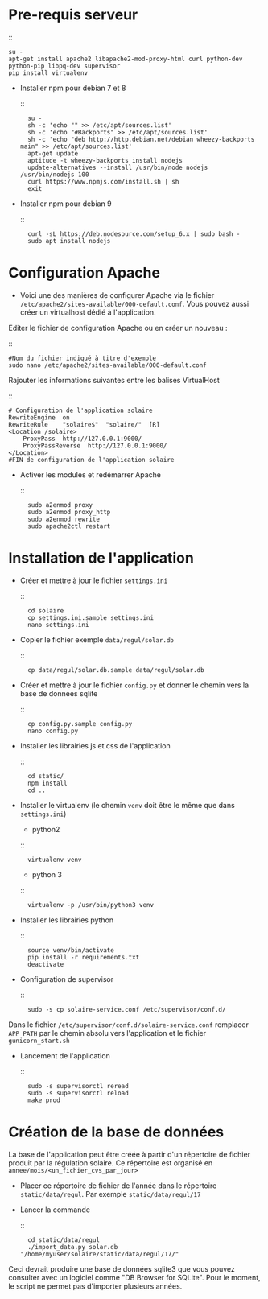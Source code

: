 Pre-requis serveur
==================

::

    su - 
    apt-get install apache2 libapache2-mod-proxy-html curl python-dev python-pip libpq-dev supervisor
    pip install virtualenv

* Installer npm pour debian 7 et 8


  ::  
        
        su -
        sh -c 'echo "" >> /etc/apt/sources.list'
        sh -c 'echo "#Backports" >> /etc/apt/sources.list'
        sh -c 'echo "deb http://http.debian.net/debian wheezy-backports main" >> /etc/apt/sources.list'
        apt-get update
        aptitude -t wheezy-backports install nodejs
        update-alternatives --install /usr/bin/node nodejs /usr/bin/nodejs 100
        curl https://www.npmjs.com/install.sh | sh
        exit


* Installer npm pour debian 9


  ::  
        
        curl -sL https://deb.nodesource.com/setup_6.x | sudo bash -
        sudo apt install nodejs


Configuration Apache
====================

* Voici une des manières de configurer Apache via le fichier ``/etc/apache2/sites-available/000-default.conf``. Vous pouvez aussi créer un virtualhost dédié à l'application.

Editer le fichier de configuration Apache ou en créer un nouveau :

::

    #Nom du fichier indiqué à titre d'exemple
    sudo nano /etc/apache2/sites-available/000-default.conf
    
Rajouter les informations suivantes entre les balises VirtualHost

::

    # Configuration de l'application solaire
    RewriteEngine  on
    RewriteRule    "solaire$"  "solaire/"  [R]
    <Location /solaire>
        ProxyPass  http://127.0.0.1:9000/
        ProxyPassReverse  http://127.0.0.1:9000/
    </Location>
    #FIN de configuration de l'application solaire


* Activer les modules et redémarrer Apache
 
  ::  
  
        sudo a2enmod proxy
        sudo a2enmod proxy_http
        sudo a2enmod rewrite
        sudo apache2ctl restart


Installation de l'application
=============================

* Créer et mettre à jour le fichier ``settings.ini``
 
  ::  
  
        cd solaire
        cp settings.ini.sample settings.ini
        nano settings.ini

* Copier le fichier exemple ``data/regul/solar.db``
 
  ::  
  
        cp data/regul/solar.db.sample data/regul/solar.db

* Créer et mettre à jour le fichier ``config.py`` et donner le chemin vers la base de données sqlite
 
  ::  
  
        cp config.py.sample config.py
        nano config.py

* Installer les librairies js et css de l'application
 
  ::  
  
        cd static/
        npm install
        cd ..

* Installer le virtualenv (le chemin ``venv`` doit être le même que dans ``settings.ini``)
    * python2

    ::

        virtualenv venv

    * python 3

    ::

        virtualenv -p /usr/bin/python3 venv

* Installer les librairies python

    ::

        source venv/bin/activate
        pip install -r requirements.txt
        deactivate

* Configuration de supervisor

    ::

        sudo -s cp solaire-service.conf /etc/supervisor/conf.d/

Dans le fichier ``/etc/supervisor/conf.d/solaire-service.conf`` remplacer ``APP_PATH`` par le chemin absolu vers l'application et le fichier ``gunicorn_start.sh``

* Lancement de l'application

    ::
    
        sudo -s supervisorctl reread
        sudo -s supervisorctl reload
        make prod

Création de la base de données
==============================

La base de l'application peut être créée à partir d'un répertoire de fichier produit par la régulation solaire. Ce répertoire est organisé en ``annee/mois/<un_fichier_cvs_par_jour>``

* Placer ce répertoire de fichier de l'année dans le répertoire ``static/data/regul``. Par exemple ``static/data/regul/17``

* Lancer la commande

    ::

        cd static/data/regul
        ./import_data.py solar.db "/home/myuser/solaire/static/data/regul/17/"

Ceci devrait produire une base de données sqlite3 que vous pouvez consulter avec un logiciel comme "DB Browser for SQLite".
Pour le moment, le script ne permet pas d'importer plusieurs années.
